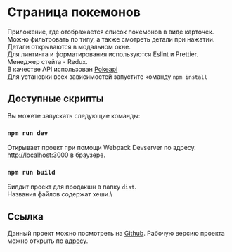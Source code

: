 # Страница покемонов

Приложение, где отображается список покемонов в виде карточек. \
Можно фильтровать по типу, а также смотреть детали при нажатии. \
Детали открываются в модальном окне. \
Для линтинга и форматирования используются Eslint и Prettier. \
Менеджер стейта - Redux. \
В качестве API использован [Pokeapi](pokeapi.co/) \
Для установки всех зависимостей запустите команду `npm install`

## Доступные скрипты

Вы можете запускать следующие команды:

### `npm run dev`

Открывает проект при помощи Webpack Devserver по адресу.\
[http://localhost:3000](http://localhost:3000) в браузере.

### `npm run build`

Билдит проект для продакшн в папку `dist`.\
Названия файлов содержат хеши.\

## Ссылка

Данный проект можно посмотреть на [Github](https://github.com/itashdv/pokedex).
Рабочую версию проекта можно открыть по [адресу](http://itashdv.github.io/pokedex).
